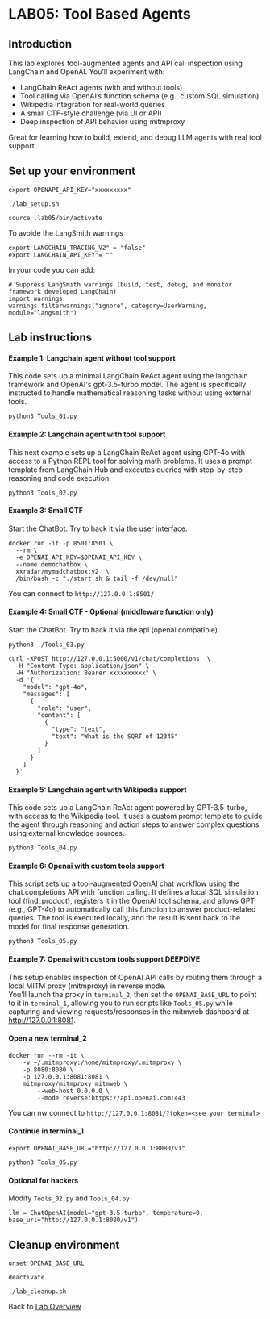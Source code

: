 # LAB05: Tool Based Agents
## Introduction
This lab explores tool-augmented agents and API call inspection using LangChain and OpenAI. You’ll experiment with:
- LangChain ReAct agents (with and without tools)
- Tool calling via OpenAI’s function schema (e.g., custom SQL simulation)
- Wikipedia integration for real-world queries
- A small CTF-style challenge (via UI or API)
- Deep inspection of API behavior using mitmproxy

Great for learning how to build, extend, and debug LLM agents with real tool support.
## Set up your environment
```
export OPENAPI_API_KEY="xxxxxxxxx"
```
```
./lab_setup.sh
```
```
source .lab05/bin/activate
```
To avoide the LangSmith warnings
```
export LANGCHAIN_TRACING_V2" = "false"
export LANGCHAIN_API_KEY"= ""
```
In your code you can add:
```
# Suppress LangSmith warnings (build, test, debug, and monitor framework developed LangChain)
import warnings
warnings.filterwarnings("ignore", category=UserWarning, module="langsmith")
```

## Lab instructions
#### Example 1: Langchain agent without tool support
This code sets up a minimal LangChain ReAct agent using the langchain framework and OpenAI's gpt-3.5-turbo model. The agent is specifically instructed to handle mathematical reasoning tasks without using external tools.
```
python3 Tools_01.py
```
#### Example 2: Langchain agent with tool support
This next example sets up a LangChain ReAct agent using GPT-4o with access to a Python REPL tool for solving math problems. It uses a prompt template from LangChain Hub and executes queries with step-by-step reasoning and code execution.
```
python3 Tools_02.py
```
#### Example 3: Small CTF
Start the ChatBot. Try to hack it via the user interface.
```
docker run -it -p 8501:8501 \
  --rm \
  -e OPENAI_API_KEY=$OPENAI_API_KEY \
  --name demochatbox \
  xxradar/mymadchatbox:v2  \
  /bin/bash -c "./start.sh & tail -f /dev/null"
```
You can connect to `http://127.0.0.1:8501/`<br>
#### Example 4: Small CTF - Optional (middleware function only)
Start the ChatBot. Try to hack it via the api (openai compatible).
```
python3 ./Tools_03.py
```
```
curl -XPOST http://127.0.0.1:5000/v1/chat/completions  \
  -H "Content-Type: application/json" \
  -H "Authorization: Bearer xxxxxxxxxx" \
  -d '{
    "model": "gpt-4o",
    "messages": [
      {
        "role": "user",
        "content": [
          {
            "type": "text",
            "text": "What is the SQRT of 12345"
          }
        ]
      }
    ]
  }'
```
#### Example 5: Langchain agent with Wikipedia support
This code sets up a LangChain ReAct agent powered by GPT-3.5-turbo, with access to the Wikipedia tool. It uses a custom prompt template to guide the agent through reasoning and action steps to answer complex questions using external knowledge sources.
```
python3 Tools_04.py
```
#### Example 6: Openai with custom tools support
This script sets up a tool-augmented OpenAI chat workflow using the chat.completions API with function calling. It defines a local SQL simulation tool (find_product), registers it in the OpenAI tool schema, and allows GPT (e.g., GPT-4o) to automatically call this function to answer product-related queries. The tool is executed locally, and the result is sent back to the model for final response generation.
```
python3 Tools_05.py
```
#### Example 7: Openai with custom tools support DEEPDIVE
This setup enables inspection of OpenAI API calls by routing them through a local MITM proxy (mitmproxy) in reverse mode. <br>
You’ll launch the proxy in `terminal_2`, then set the `OPENAI_BASE_URL` to point to it in `terminal_1`, allowing you to run scripts like `Tools_05.py` while capturing and viewing requests/responses in the mitmweb dashboard at http://127.0.0.1:8081.
#### Open a new terminal_2
```
docker run --rm -it \
    -v ~/.mitmproxy:/home/mitmproxy/.mitmproxy \
    -p 8080:8080 \
    -p 127.0.0.1:8081:8081 \
    mitmproxy/mitmproxy mitmweb \
        --web-host 0.0.0.0 \
        --mode reverse:https://api.openai.com:443
```
You can nw connect to `http://127.0.0.1:8081/?token=<see_your_terminal>`
#### Continue in terminal_1
```
export OPENAI_BASE_URL="http://127.0.0.1:8080/v1"
```
```
python3 Tools_05.py
```
#### Optional for hackers
Modify `Tools_02.py` and `Tools_04.py`
```
llm = ChatOpenAI(model="gpt-3.5-turbo", temperature=0, base_url="http://127.0.0.1:8080/v1")
```

## Cleanup environment
```
unset OPENAI_BASE_URL
```
```
deactivate
```
```
./lab_cleanup.sh
```
Back to [Lab Overview](https://github.com/kubiosec-agentic/agentic-labs/blob/master/README.md#-lab-overview)

